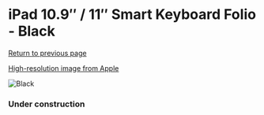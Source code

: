 # iPad 10.9″ / 11″ Smart Keyboard Folio - Black

[Return to previous page](/ipad_pro4)

[High-resolution image from Apple](https://store.storeimages.cdn-apple.com/8756/as-images.apple.com/is/MXNK2?wid=4500&hei=4500&fmt=png)

<div style="width: 384px"><img src="/everysource/MXNK2.png" alt="Black"></div>

### Under construction
